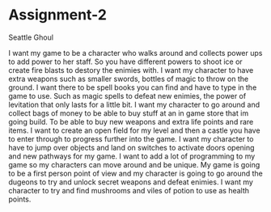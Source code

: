 # Assignment-2

Seattle Ghoul 

I want my game to be a character who walks around and collects power ups to add power to her staff. So you have different powers to shoot ice or create fire blasts to destory the enimies with. I want my character to have extra weapons such as smaller swords, bottles of magic to throw on the ground. I want there to be spell books you can find and have to type in the game to use. Such as magic spells to defeat new enimies, the power of levitation that only lasts for a little bit. I want my character to go around and collect bags of money to be able to buy stuff at an in game store that im going build. To be able to buy new weapons and extra life points and rare items. I want to create an open field for my level and then a castle you have to enter through to progress further into the game. I want my character to have to jump over objects and land on switches to activate doors opening and new pathways for my game. I want to add a lot of programming to my game so my characters can move around and be unique. My game is going to be a first person point of view and my character is going to go around the dugeons to try and unlock secret weapons and defeat enimies. I want my character to try and find mushrooms and viles of potion to use as health points. 

